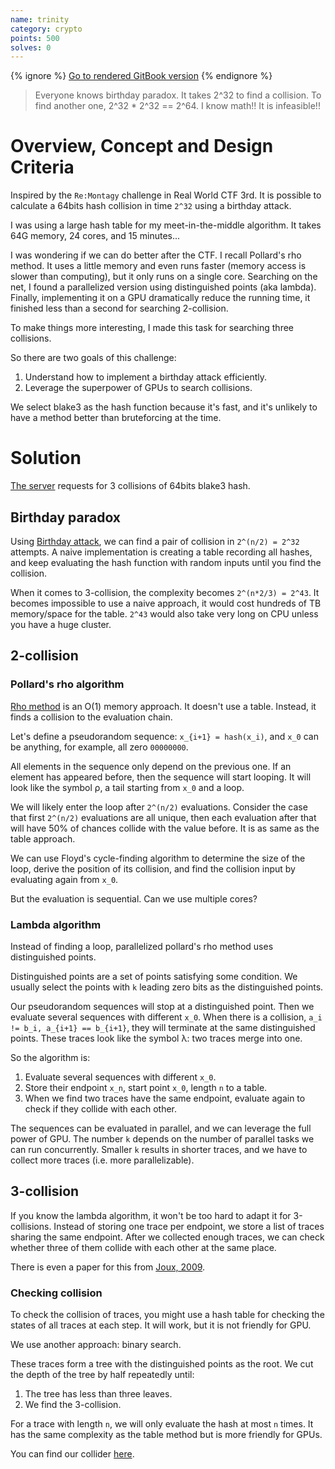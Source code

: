 ```yaml
---
name: trinity
category: crypto
points: 500
solves: 0
---
```


{% ignore %}
[Go to rendered GitBook version](https://sasdf.github.io/ctf/)
{% endignore %}

> Everyone knows birthday paradox. It takes 2^32 to find a collision.
> To find another one, 2^32 * 2^32 == 2^64.
> I know math!! It is infeasible!!


# Overview, Concept and Design Criteria
Inspired by the `Re:Montagy` challenge in Real World CTF 3rd.
It is possible to calculate a 64bits hash collision in time `2^32` using a birthday attack.

I was using a large hash table for my meet-in-the-middle algorithm.
It takes 64G memory, 24 cores, and 15 minutes...

I was wondering if we can do better after the CTF.
I recall Pollard's rho method.
It uses a little memory and even runs faster (memory access is slower than computing),
but it only runs on a single core.
Searching on the net,
I found a parallelized version using distinguished points (aka lambda).
Finally, implementing it on a GPU dramatically reduce the running time,
it finished less than a second for searching 2-collision.

To make things more interesting, I made this task for searching three collisions.

So there are two goals of this challenge:
1. Understand how to implement a birthday attack efficiently.
2. Leverage the superpower of GPUs to search collisions.

We select blake3 as the hash function because it's fast,
and it's unlikely to have a method better than bruteforcing at the time.



# Solution
[The server]([_files/deploy/src/server.py]) requests for 3 collisions of 64bits blake3 hash.

## Birthday paradox
Using [Birthday attack](https://en.wikipedia.org/wiki/Birthday_attack),
we can find a pair of collision in `2^(n/2) = 2^32` attempts.
A naive implementation is creating a table recording all hashes,
and keep evaluating the hash function with random inputs until you find the collision.

When it comes to 3-collision, the complexity becomes `2^(n*2/3) = 2^43`.
It becomes impossible to use a naive approach, it would cost hundreds of TB memory/space for the table.
`2^43` would also take very long on CPU unless you have a huge cluster.

## 2-collision
### Pollard's rho algorithm
[Rho method](https://en.wikipedia.org/wiki/Pollard%27s_rho_algorithm)
is an O(1) memory approach. It doesn't use a table. Instead, it finds a collision to the evaluation chain.

Let's define a pseudorandom sequence: `x_{i+1} = hash(x_i)`,
and `x_0` can be anything, for example, all zero `00000000`.

All elements in the sequence only depend on the previous one.
If an element has appeared before, then the sequence will start looping.
It will look like the symbol ρ, a tail starting from `x_0` and a loop.

We will likely enter the loop after `2^(n/2)` evaluations.
Consider the case that first `2^(n/2)` evaluations are all unique,
then each evaluation after that will have 50% of chances collide with the value before.
It is as same as the table approach.

We can use Floyd's cycle-finding algorithm to determine the size of the loop,
derive the position of its collision,
and find the collision input by evaluating again from `x_0`.

But the evaluation is sequential. Can we use multiple cores?

### Lambda algorithm
Instead of finding a loop, parallelized pollard's rho method uses distinguished points.

Distinguished points are a set of points satisfying some condition.
We usually select the points with `k` leading zero bits as the distinguished points.

Our pseudorandom sequences will stop at a distinguished point.
Then we evaluate several sequences with different `x_0`.
When there is a collision, `a_i != b_i, a_{i+1} == b_{i+1}`, they will terminate at the same distinguished points.
These traces look like the symbol λ: two traces merge into one.

So the algorithm is:

1. Evaluate several sequences with different `x_0`.
2. Store their endpoint `x_n`, start point `x_0`, length `n` to a table.
3. When we find two traces have the same endpoint, evaluate again to check if they collide with each other.

The sequences can be evaluated in parallel, and we can leverage the full power of GPU.
The number `k` depends on the number of parallel tasks we can run concurrently.
Smaller `k` results in shorter traces, and we have to collect more traces (i.e. more parallelizable).


## 3-collision
If you know the lambda algorithm, it won't be too hard to adapt it for 3-collisions.
Instead of storing one trace per endpoint, we store a list of traces sharing the same endpoint.
After we collected enough traces, we can check whether three of them collide with each other at the same place.

There is even a paper for this from [Joux, 2009](https://eprint.iacr.org/2009/305).

### Checking collision
To check the collision of traces,
you might use a hash table for checking the states of all traces at each step.
It will work, but it is not friendly for GPU.

We use another approach: binary search.

These traces form a tree with the distinguished points as the root.
We cut the depth of the tree by half repeatedly until:
1. The tree has less than three leaves.
2. We find the 3-collision.

For a trace with length `n`, we will only evaluate the hash at most `n` times.
It has the same complexity as the table method but is more friendly for GPUs.

You can find our collider [here]([_files/solution/main.cu]).
